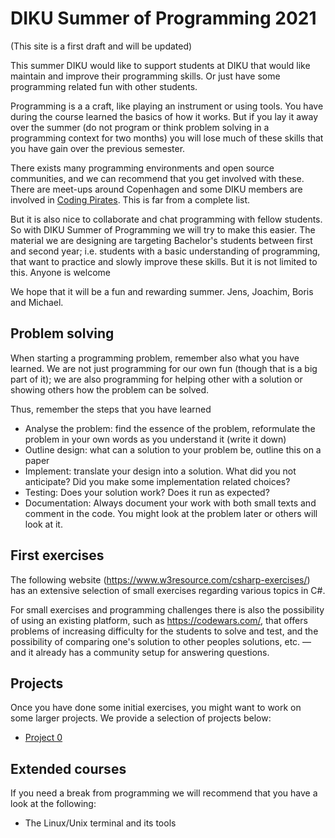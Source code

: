 # DIKU Summer of Programming 2021

(This site is a first draft and will be updated)

This summer DIKU would like to support students at DIKU that would like maintain and improve their programming skills. Or just have some programming related fun with other students.

Programming is a a craft, like playing an instrument or using tools. You have during the course learned the basics of how it works. But if you lay it away over the summer (do not program or think problem solving in a programming context for two months) you will lose much of these skills that you have gain over the previous semester.

There exists many programming environments and open source communities, and we can recommend that you get involved with these. There are meet-ups around Copenhagen and some DIKU members are involved in [Coding Pirates](https://codingpirates.dk/). This is far from a complete list.

But it is also nice to collaborate and chat programming with fellow students. So with DIKU Summer of Programming we will try to make this easier. The material we are designing are targeting Bachelor's students between first and second year; i.e. students with a basic understanding of programming, that want to practice and slowly improve these skills.
But it is not limited to this. Anyone is welcome

We hope that it will be a fun and rewarding summer. 
Jens, Joachim, Boris and Michael.

## Problem solving
When starting a programming problem, remember also what you have learned. We are not just programming for our own fun (though that is a big part of it); we are also programming for helping other with a solution or showing others how the problem can be solved.

Thus, remember the steps that you have learned
  * Analyse the problem: find the essence of the problem, reformulate the problem in your own words as you understand it (write it down)
  * Outline design: what can a solution to your problem be, outline this on a paper
  * Implement: translate your design into a solution. What did you not anticipate? Did you make some implementation related choices?
  * Testing: Does your solution work? Does it run as expected?
  * Documentation: Always document your work with both small texts and comment in the code. You might look at the problem later or others will look at it.


## First exercises

The following website (https://www.w3resource.com/csharp-exercises/) has an extensive selection of small exercises regarding various topics in C#.

For small exercises and programming challenges there is also the possibility of using an existing platform, such as https://codewars.com/, that offers problems of increasing difficulty for the students to solve and test, and the possibility of comparing one's solution to other peoples solutions, etc. —  and it already has a community setup for answering questions.

## Projects

Once you have done some initial exercises, you might want to work on some larger projects. We provide a selection of projects below:

* [Project 0](projects/project0.pdf)


## Extended courses

If you need a break from programming we will recommend that you have a look at the following:

  * The Linux/Unix terminal and its tools
